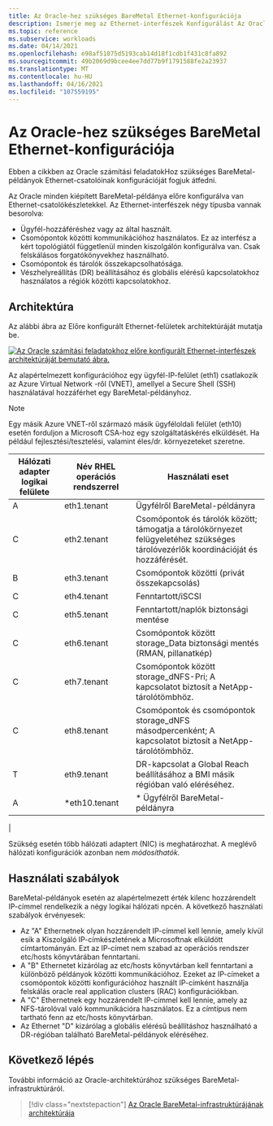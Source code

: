 ```yaml
---
title: Az Oracle-hez szükséges BareMetal Ethernet-konfigurációja
description: Ismerje meg az Ethernet-interfészek Konfigurálást Az Oracle számítási feladatokhoz szükséges BareMetal-példányok esetében.
ms.topic: reference
ms.subservice: workloads
ms.date: 04/14/2021
ms.openlocfilehash: e98af51075d5193cab14d18f1cdb1f431c8fa892
ms.sourcegitcommit: 49b2069d9bcee4ee7dd77b9f1791588fe2a23937
ms.translationtype: MT
ms.contentlocale: hu-HU
ms.lasthandoff: 04/16/2021
ms.locfileid: "107559195"
---
```

# <a name="ethernet-configuration-of-baremetal-for-oracle"></a>Az Oracle-hez szükséges BareMetal Ethernet-konfigurációja

Ebben a cikkben az Oracle számítási feladatokHoz szükséges BareMetal-példányok Ethernet-csatolóinak konfigurációját fogjuk átfedni.

Az Oracle minden kiépített BareMetal-példánya előre konfigurálva van Ethernet-csatolókészletekkel. Az Ethernet-interfészek négy típusba vannak besorolva:

- Ügyfél-hozzáféréshez vagy az által használt.
- Csomópontok közötti kommunikációhoz használatos. Ez az interfész a kért topológiától függetlenül minden kiszolgálón konfigurálva van. Csak felskálásos forgatókönyvekhez használható.
- Csomópontok és tárolók összekapcsolhatósága.
- Vészhelyreállítás (DR) beállításához és globális elérésű kapcsolatokhoz használatos a régiók közötti kapcsolatokhoz.

## <a name="architecture"></a>Architektúra

Az alábbi ábra az Előre konfigurált Ethernet-felületek architektúráját mutatja be. 

[![Az Oracle számítási feladatokhoz előre konfigurált Ethernet-interfészek architektúráját bemutató ábra.](media/oracle-baremetal-ethernet/architecture-ethernet.png)](media/oracle-baremetal-ethernet/architecture-ethernet.png#lightbox)

Az alapértelmezett konfigurációhoz egy ügyfél-IP-felület (eth1) csatlakozik az Azure Virtual Network -ről (VNET), amellyel a Secure Shell (SSH) használatával hozzáférhet egy BareMetal-példányhoz.

> [!NOTE]
> Egy másik Azure VNET-ről származó másik ügyféloldali felület (eth10) esetén forduljon a Microsoft CSA-hoz egy szolgáltatáskérés elküldését. Ha például fejlesztési/tesztelési, valamint éles/dr. környezeteket szeretne.

| **Hálózati adapter logikai felülete** | **Név RHEL operációs rendszerrel** | **Használati eset** |
| --- | --- | --- |
| A | eth1.tenant | Ügyfélről BareMetal-példányra |
| C | eth2.tenant | Csomópontok és tárolók között; támogatja a tárolókörnyezet felügyeletéhez szükséges tárolóvezérlők koordinációját és hozzáférését. |
| B | eth3.tenant | Csomópontok közötti (privát összekapcsolás) |
| C | eth4.tenant | Fenntartott/iSCSI |
| C | eth5.tenant | Fenntartott/naplók biztonsági mentése |
| C | eth6.tenant | Csomópontok között storage_Data biztonsági mentés (RMAN, pillanatkép) |
| C | eth7.tenant | Csomópontok között storage_dNFS-Pri; A kapcsolatot biztosít a NetApp-tárolótömbhöz. |
| C | eth8.tenant | Csomópontok és csomópontok storage_dNFS másodpercenként; A kapcsolatot biztosít a NetApp-tárolótömbhöz. |
| T | eth9.tenant | DR-kapcsolat a Global Reach beállításához a BMI másik régióban való eléréséhez. |
| A | \*eth10.tenant | \* Ügyfélről BareMetal-példányra
 |

Szükség esetén több hálózati adaptert (NIC) is meghatározhat. A meglévő hálózati konfigurációk azonban nem *módosíthatók.*

## <a name="usage-rules"></a>Használati szabályok

BareMetal-példányok esetén az alapértelmezett érték kilenc hozzárendelt IP-címmel rendelkezik a négy logikai hálózati npcén. A következő használati szabályok érvényesek:

- Az "A" Ethernetnek olyan hozzárendelt IP-címmel kell lennie, amely kívül esik a Kiszolgáló IP-címkészletének a Microsoftnak elküldött címtartományán. Ezt az IP-címet nem szabad az operációs rendszer etc/hosts könyvtárában fenntartani.
- A "B" Ethernetet kizárólag az etc/hosts könyvtárban kell fenntartani a különböző példányok közötti kommunikációhoz. Ezeket az IP-címeket a csomópontok közötti konfigurációhoz használt IP-címként használja felskálás oracle real application clusters (RAC) konfigurációkban.
- A "C" Ethernetnek egy hozzárendelt IP-címmel kell lennie, amely az NFS-tárolóval való kommunikációra használatos. Ez a címtípus nem tartható fenn az etc/hosts könyvtárban.
- Az Ethernet "D" kizárólag a globális elérésű beállításhoz használható a DR-régióban található BareMetal-példányok eléréséhez.

## <a name="next-step"></a>Következő lépés

További információ az Oracle-architektúrához szükséges BareMetal-infrastruktúráról.

> [!div class="nextstepaction"]
> [Az Oracle BareMetal-infrastruktúrájának architektúrája](oracle-baremetal-architecture.md)
